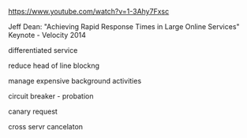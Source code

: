 
https://www.youtube.com/watch?v=1-3Ahy7Fxsc

Jeff Dean: "Achieving Rapid Response Times in Large Online Services" Keynote - Velocity 2014


differentiated service

reduce head of line blockng

manage expensive background activities

circuit breaker - probation

canary request

cross servr cancelaton
